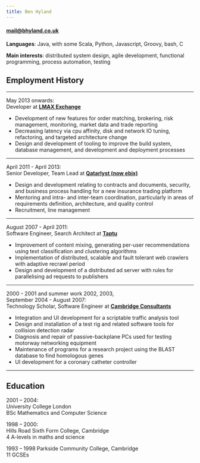 ```yaml
---
title: Ben Hyland
---
```


#### [mail@bhyland.co.uk](mailto:mail@bhyland.co.uk)

**Languages**: Java, with some Scala, Python, Javascript, Groovy, bash, C

**Main interests**: distributed system design, agile development, functional programming, process automation, testing

## Employment History

* * * * *

May 2013 onwards:  
Developer at **[LMAX Exchange](https://www.lmax.com/)**

* Development of new features for order matching, brokering, risk management, monitoring, market data and trade reporting
* Decreasing latency via cpu affinity, disk and network IO tuning, refactoring, and targeted architecture change
* Design and development of tooling to improve the build system, database management, and development and deployment processes

* * * * *

April 2011 - April 2013:  
Senior Developer, Team Lead at **[Qatarlyst (now ebix)](http://www.ebixexchange.co.uk/)**

* Design and development relating to contracts and documents, security, and business process handling for a new insurance trading platform
* Mentoring and intra- and inter-team coordination, particularly in areas of requirements definition, architecture, and quality control
* Recruitment, line management

* * * * *

August 2007 - April 2011:  
Software Engineer, Search Architect at **[Taptu](https://en.wikipedia.org/wiki/Taptu)**

* Improvement of content mixing, generating per-user recommendations using text classification and clustering algorithms
* Implementation of distributed, scalable and fault tolerant web crawlers with adaptive recrawl period
* Design and development of a distributed ad server with rules for parallelising ad requests to publishers

* * * * *

2000 - 2001 and summer work 2002, 2003,  
September 2004 - August 2007:  
Technology Scholar, Software Engineer at **[Cambridge Consultants](http://www.cambridgeconsultants.com/)**

* Integration and UI development for a scriptable traffic analysis tool
* Design and installation of a test rig and related software tools for collision detection radar
* Diagnosis and repair of passive-backplane PCs used for testing motorway networking equipment
* Maintenance of programs for a research project using the BLAST database to find homologous genes
* UI development for a coronary catheter controller

* * * * *

## Education

2001 – 2004:  
University College London  
BSc Mathematics and Computer Science

1998 – 2000:  
Hills Road Sixth Form College, Cambridge  
4 A-levels in maths and science

1993 – 1998 Parkside Community College, Cambridge  
11 GCSEs

